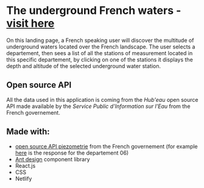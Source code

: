 # The underground French waters - [visit here](https://frenchwaters.netlify.app/)
On this landing page, a French speaking user will discover the multitude of underground waters located over the French landscape. 
The user selects a departement, then sees a list of all the stations of measurement located in this specific departement, by clicking on one of the stations it displays the depth and altitude of the selected underground water station. 

## Open source API 
All the data used in this application is coming from the _Hub'eau_ open source API made available by the _Service Public d'Information sur l'Eau_ from the French governement. 

## Made with:
- [open source API piezometrie](https://hubeau.eaufrance.fr/page/api-piezometrie) from the French governement (for example [here](https://hubeau.eaufrance.fr/api/v1/qualite_nappes/stations?format=json&num_departement=06&page=1&size=5) is the response for the departement 06)
- [Ant design](https://ant.design/components/list/#components-list-demo-infinite-load) component library
- React.js
- CSS 
- Netlify
